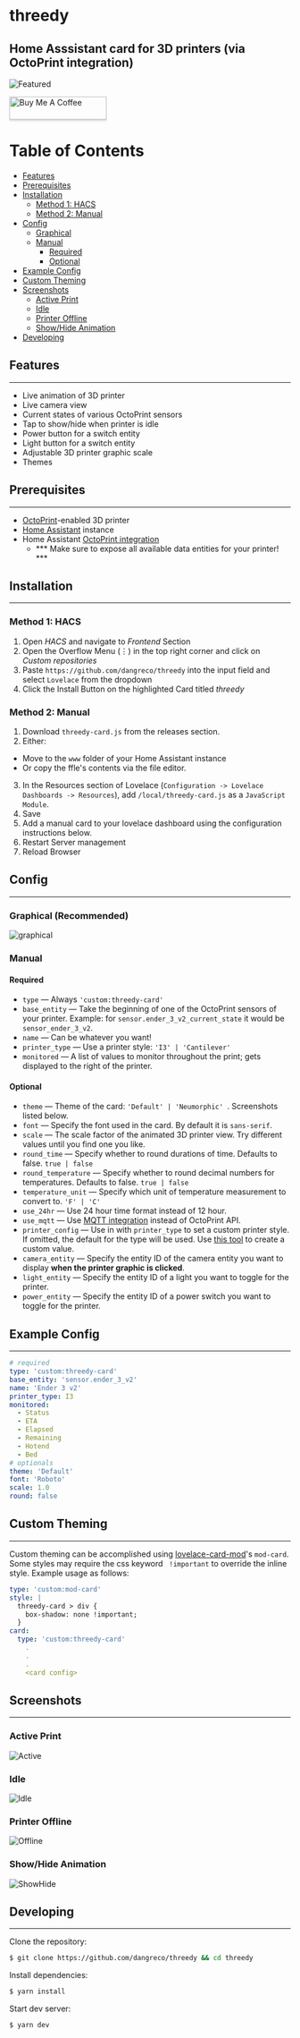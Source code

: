 

# threedy
## Home Asssistant card for 3D printers (via OctoPrint integration)


![Featured](https://github.com/dangreco/threedy/raw/master/screenshots/active.png)

<a href="https://www.buymeacoffee.com/dangreco" target="_blank"><img src="https://www.buymeacoffee.com/assets/img/custom_images/orange_img.png" alt="Buy Me A Coffee" style="height: 41px !important;width: 174px !important;box-shadow: 0px 3px 2px 0px rgba(190, 190, 190, 0.5) !important;-webkit-box-shadow: 0px 3px 2px 0px rgba(190, 190, 190, 0.5) !important;" ></a>


# Table of Contents
- [Features](#-features)
- [Prerequisites](#-prerequisites)
- [Installation](#-installation)
    - [Method 1: HACS](#method-1-hacs)
    - [Method 2: Manual](#method-2-manual)
- [Config](#-config)
    - [Graphical](#-Graphical)
    - [Manual](#manual)
        - [Required](#required)
        - [Optional](#optional)
- [Example Config](#-example-config)
- [Custom Theming](#-custom-theming)
- [Screenshots](#-screenshots)
    - [Active Print](#active-print)
    - [Idle](#idle)
    - [Printer Offline](#printer-offline)
    - [Show/Hide Animation](#showhide-animation)
- [Developing](#-developing)
    
    
    

## Features
---

- Live animation of 3D printer
- Live camera view
- Current states of various OctoPrint sensors
- Tap to show/hide when printer is idle
- Power button for a switch entity
- Light button for a switch entity
- Adjustable 3D printer graphic scale
- Themes


## Prerequisites
---
- [OctoPrint](https://octoprint.org/)-enabled 3D printer
- [Home Assistant](https://www.home-assistant.io/) instance
- Home Assistant [OctoPrint integration](https://www.home-assistant.io/integrations/octoprint/)
    - *** Make sure to expose all available data entities for your printer! ***


## Installation
---
### Method 1: HACS
1. Open _HACS_ and navigate to _Frontend_ Section
2. Open the Overflow Menu (⋮) in the top right corner and click on _Custom repositories_
3. Paste `https://github.com/dangreco/threedy` into the input field and select `Lovelace` from the dropdown
4. Click the Install Button on the highlighted Card titled _threedy_

### Method 2: Manual

1. Download ```threedy-card.js``` from the releases section.
2. Either:
* Move to the ```www``` folder of your Home Assistant instance
* Or copy the ffle's contents via the file editor.
3. In the Resources section of Lovelace (```Configuration -> Lovelace Dashboards -> Resources```), add ```/local/threedy-card.js``` as a ```JavaScript Module```.
4. Save
5. Add a manual card to your lovelace dashboard using the configuration instructions below.
6. Restart Server management
7. Reload Browser


## Config
---

### Graphical (Recommended)

![graphical](https://github.com/dangreco/threedy/raw/master/screenshots/graphical.png)


### Manual

#### Required

- ```type``` &mdash; Always ```'custom:threedy-card'```
- ```base_entity``` &mdash; Take the beginning of one of the OctoPrint sensors of your printer. Example: for ```sensor.ender_3_v2_current_state``` it would be ```sensor_ender_3_v2```.
- ```name``` &mdash; Can be whatever you want!
- ```printer_type``` &mdash; Use a  printer style: ```'I3' | 'Cantilever' ```
- ```monitored``` &mdash; A list of values to monitor throughout the print; gets displayed to the right of the printer.

#### Optional

- ```theme``` &mdash; Theme of the card: ```'Default' | 'Neumorphic' ```. Screenshots listed below.
- ```font``` &mdash; Specify the font used in the card. By default it is ```sans-serif```.
- ```scale``` &mdash; The scale factor of the animated 3D printer view. Try different values until you find one you like.
- ```round_time``` &mdash; Specify whether to round durations of time. Defaults to false. ```true | false```
- ```round_temperature``` &mdash; Specify whether to round decimal numbers for temperatures. Defaults to false. ```true | false```
- ```temperature_unit``` &mdash; Specify which unit of temperature measurement to convert to. ```'F' | 'C' ```
- ```use_24hr``` &mdash; Use 24 hour time format instead of 12 hour.
- ```use_mqtt``` &mdash; Use [MQTT integration](https://plugins.octoprint.org/plugins/homeassistant/) instead of OctoPrint API.
- ```printer_config``` &mdash; Use in with ```printer_type``` to set a custom printer style. If omitted, the default for the type will be used. Use [this tool](https://google.com) to create a custom value.
- ```camera_entity``` &mdash; Specify the entity ID of the camera entity you want to display **when the printer graphic is clicked**.
- ```light_entity``` &mdash; Specify the entity ID of a light you want to toggle for the printer.
- ```power_entity``` &mdash; Specify the entity ID of a power switch you want to toggle for the printer.

## Example Config
---

```yaml
# required
type: 'custom:threedy-card'
base_entity: 'sensor.ender_3_v2'
name: 'Ender 3 v2'
printer_type: I3
monitored:
  - Status
  - ETA
  - Elapsed
  - Remaining
  - Hotend
  - Bed
# optionals  
theme: 'Default'
font: 'Roboto'
scale: 1.0
round: false 
```

## Custom Theming
---

Custom theming can be accomplished using [lovelace-card-mod](https://github.com/thomasloven/lovelace-card-mod#mod-card)'s ```mod-card```.
Some styles may require the css keyword ``` !important``` to override the inline style.
Example usage as follows:

```yaml
type: 'custom:mod-card'
style: |
  threedy-card > div {
    box-shadow: none !important;
  }
card:
  type: 'custom:threedy-card'
    .
    .
    .
    <card config>
```


## Screenshots
---

### Active Print

![Active](https://github.com/dangreco/threedy/raw/master/screenshots/active.png)

### Idle

![Idle](https://github.com/dangreco/threedy/raw/master/screenshots/idle.png)

### Printer Offline

![Offline](https://github.com/dangreco/threedy/raw/master/screenshots/offline.png)

### Show/Hide Animation

![ShowHide](https://media.giphy.com/media/14VgtFSulJkOaRiZFo/giphy.gif)


## Developing
---


Clone the repository:
```zsh
$ git clone https://github.com/dangreco/threedy && cd threedy
```

Install dependencies:
```zsh
$ yarn install
```

Start dev server:
```zsh
$ yarn dev
```
